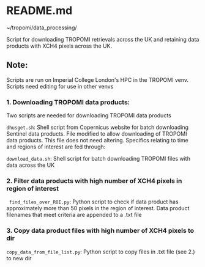# README.md
~/tropomi/data_processing/

Script for downloading TROPOMI retrievals across the UK and retaining data products with XCH4 pixels
across the UK.

## Note: 
Scripts are run on Imperial College London's HPC in the TROPOMI venv. Scripts need editing for use in other venvs


### 1. Downloading TROPOMI data products:
Two scripts are needed for downloading TROPOMI data products

```dhusget.sh```:
Shell script from Copernicus website for batch downloading Sentinel data products. File modified to allow downloading of TROPOMI data products. 
This file does not need altering. Specifics relating to time and regions of interest are fed through:

```download_data.sh```:
Shell script for batch downloading TROPOMI files with data across the UK

### 2. Filter data products with high number of XCH4 pixels in region of interest
``` find_files_over_ROI.py```:
Python script to check if data product has approximately more than 50 pixels in the region of interest.
Data product filenames that meet criteria are appended to a .txt file

### 3. Copy data product files with high number of XCH4 pixels to dir
```copy_data_from_file_list.py```:
Python script to copy files in .txt file (see 2.) to new dir 
